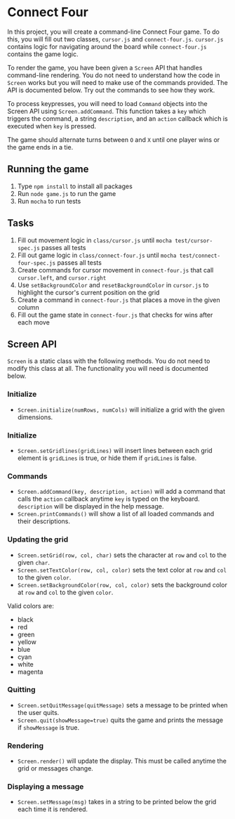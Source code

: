 # Connect Four

In this project, you will create a command-line Connect Four game. To do this,
you will fill out two classes, `cursor.js` and `connect-four.js`. `cursor.js`
contains logic for navigating around the board while `connect-four.js`
contains the game logic.

To render the game, you have been given a `Screen` API that handles
command-line rendering. You do not need to understand how the code in `Screen`
works but you will need to make use of the commands provided. The API is
documented below. Try out the commands to see how they work.

To process keypresses, you will need to load `Command` objects into the Screen
API using `Screen.addCommand`. This function takes a `key` which triggers the
command, a string `description`, and an `action` callback which is executed
when `key` is pressed.

The game should alternate turns between `O` and `X` until one player wins or
the game ends in a tie.

## Running the game

1. Type `npm install` to install all packages
2. Run `node game.js` to run the game
3. Run `mocha` to run tests

## Tasks

1. Fill out movement logic in `class/cursor.js` until `mocha test/cursor-spec.js` passes all tests
2. Fill out game logic in `class/connect-four.js` until `mocha test/connect-four-spec.js` passes all tests
3. Create commands for cursor movement in `connect-four.js` that call
   `cursor.left`, and `cursor.right`
4. Use `setBackgroundColor` and `resetBackgroundColor` in `cursor.js` to
   highlight the cursor's current position on the grid
5. Create a command in `connect-four.js` that places a move in the given
   column
6. Fill out the game state in `connect-four.js` that checks for wins after
   each move

## Screen API

`Screen` is a static class with the following methods. You do not need to
modify this class at all. The functionality you will need is documented below.

### Initialize

- `Screen.initialize(numRows, numCols)` will initialize a grid with the given
  dimensions.

### Initialize

- `Screen.setGridlines(gridLines)` will insert lines between each grid element
  is `gridLines` is true, or hide them if `gridLines` is false.

### Commands

- `Screen.addCommand(key, description, action)` will add a command that calls
  the `action` callback anytime `key` is typed on the keyboard. `description`
  will be displayed in the help message.
- `Screen.printCommands()` will show a list of all loaded commands and their
  descriptions.

### Updating the grid

- `Screen.setGrid(row, col, char)` sets the character at `row` and `col` to
  the given `char`.
- `Screen.setTextColor(row, col, color)` sets the text color at `row` and
  `col` to the given `color`.
- `Screen.setBackgroundColor(row, col, color)` sets the background color at
  `row` and `col` to the given `color`.

Valid colors are:

- black
- red
- green
- yellow
- blue
- cyan
- white
- magenta

### Quitting

- `Screen.setQuitMessage(quitMessage)` sets a message to be printed when the
  user quits.
- `Screen.quit(showMessage=true)` quits the game and prints the message if
  `showMessage` is true.

### Rendering

- `Screen.render()` will update the display. This must be called anytime the
  grid or messages change.

### Displaying a message

- `Screen.setMessage(msg)` takes in a string to be printed below the grid each
  time it is rendered.
